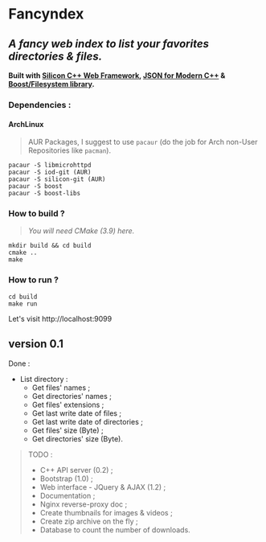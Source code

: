 # __Fancyndex__ #

## *A fancy web index to list your favorites directories & files.* ##
__Built with [Silicon C++ Web Framework](http://siliconframework.org/), [JSON for Modern C++](https://github.com/nlohmann/json) & [Boost/Filesystem library](http://www.boost.org/doc/libs/1_65_0/libs/filesystem/doc/index.htm).__

### Dependencies :
#### ArchLinux
> AUR Packages, I suggest to use `pacaur` (do the job for Arch non-User Repositories like `pacman`).

```
pacaur -S libmicrohttpd
pacaur -S iod-git (AUR)
pacaur -S silicon-git (AUR)
pacaur -S boost
pacaur -S boost-libs
```

### How to build ?
> _You will need CMake (3.9) here._

```
mkdir build && cd build
cmake ..
make
```

### How to run ?
```
cd build
make run
```

Let's visit http://localhost:9099

## __version 0.1__ ##

Done :
- List directory :
    * Get files' names ;
    * Get directories' names ;
    * Get files' extensions ;
    * Get last write date of files ;
    * Get last write date of directories ;
    * Get files' size (Byte) ;
    * Get directories' size (Byte).


> TODO :
>- C++ API server (0.2) ;
>- Bootstrap (1.0) ;
>- Web interface - JQuery & AJAX (1.2) ;
>- Documentation ;
>- Nginx reverse-proxy doc ;
>- Create thumbnails for images & videos ;
>- Create zip archive on the fly ;
>- Database to count the number of downloads.
